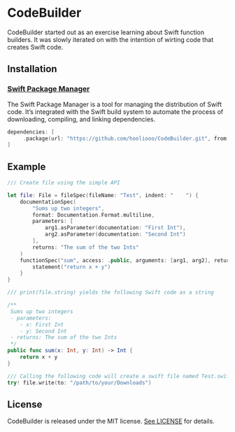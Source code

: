 # CodeBuilder

CodeBuilder started out as an exercise learning about Swift function builders. It was slowly iterated on with the intention of wirting code that creates Swift code.

## Installation
### [Swift Package Manager](https://swift.org/package-manager/)

The Swift Package Manager is a tool for managing the distribution of Swift code. It’s integrated with the Swift build system to automate the process of downloading, compiling, and linking dependencies.

```swift
dependencies: [
     .package(url: "https://github.com/hooliooo/CodeBuilder.git", from: "0.1.0")
]
```
## Example

```swift
/// Create file using the simple API

let file: File = fileSpec(fileName: "Test", indent: "    ") {
    documentationSpec(
        "Sums up two integers",
        format: Documentation.Format.multiline,
        parameters: [
            arg1.asParameter(documentation: "First Int"),
            arg2.asParameter(documentation: "Second Int")
        ], 
        returns: "The sum of the two Ints"
    )
    functionSpec("sum", access: .public, arguments: [arg1, arg2], returnValue: "Int") {
        statement("return x + y")
    }
}

/// print(file.string) yields the following Swift code as a string

/**
 Sums up two integers
 - parameters:
    - x: First Int
    - y: Second Int
 - returns: The sum of the two Ints
 */
public func sum(x: Int, y: Int) -> Int {
    return x + y
}

/// Calling the following code will create a swift file named Test.swift to your Downloads folder
try! file.write(to: "/path/to/your/Downloads")

```

## License

CodeBuilder is released under the MIT license. [See LICENSE](https://github.com/hooliooo/CodeBuilder/blob/master/LICENSE) for details.
